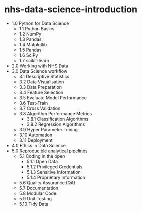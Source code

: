 # nhs-data-science-introduction

- 1.0 Python for Data Science
  - 1.1 Python Basics
  - 1.2 NumPy
  - 1.3 Pandas
  - 1.4 Matplotlib
  - 1.5 Pandas
  - 1.6 SciPy
  - 1.7 scikit-learn
- 2.0 Working with NHS Data
- 3.0 Data Science workflow
  - 3.1 Descriptive Statistics
  - 3.2 Data Visualisation
  - 3.3 Data Preparation
  - 3.4 Feature Selection
  - 3.5 Evaluate Model Performance
  - 3.6 Test-Train
  - 3.7 Cross Validation 
  - 3.8 Algorithm Performance Metrics 
    - 3.8.1 Classification Algorithms 
    - 3.8.2 Regression Algorithms
  - 3.9 Hyper Parameter Tuning
  - 3.10 Automation
  - 3.11 Deployment
- 4.0 Ethics in Data Science
- 5.0 [Reproducible analytical pipelines](https://github.com/NHSDigital/rap-community-of-practice)
  - 5.1 Coding in the open
    - 5.1.1 Open Data
    - 5.1.2 Privileged Credentials
    - 5.1.3 Sensitive Information
    - 5.1.4 Proprietary Information
  - 5.6 Quality Assurance (QA)
  - 5.7 Documentation
  - 5.8 Modular Code
  - 5.9 Unit Testing
  - 5.10 Tidy Data
